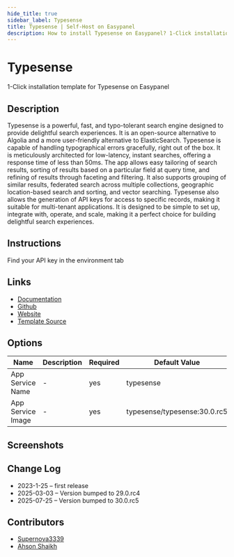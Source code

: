 ```yaml
---
hide_title: true
sidebar_label: Typesense
title: Typesense | Self-Host on Easypanel
description: How to install Typesense on Easypanel? 1-Click installation template for Typesense on Easypanel
---
```


<!-- generated -->

# Typesense

1-Click installation template for Typesense on Easypanel

## Description

Typesense is a powerful, fast, and typo-tolerant search engine designed to provide delightful search experiences. It is an open-source alternative to Algolia and a more user-friendly alternative to ElasticSearch. Typesense is capable of handling typographical errors gracefully, right out of the box. It is meticulously architected for low-latency, instant searches, offering a response time of less than 50ms. The app allows easy tailoring of search results, sorting of results based on a particular field at query time, and refining of results through faceting and filtering. It also supports grouping of similar results, federated search across multiple collections, geographic location-based search and sorting, and vector searching. Typesense also allows the generation of API keys for access to specific records, making it suitable for multi-tenant applications. It is designed to be simple to set up, integrate with, operate, and scale, making it a perfect choice for building delightful search experiences.

## Instructions

Find your API key in the environment tab

## Links

- [Documentation](https://typesense.org/docs/)
- [Github](https://github.com/typesense/typesense)
- [Website](https://typesense.org/)
- [Template Source](https://github.com/easypanel-io/templates/tree/main/templates/typesense)

## Options

Name | Description | Required | Default Value
-|-|-|-
App Service Name | - | yes | typesense
App Service Image | - | yes | typesense/typesense:30.0.rc5

## Screenshots


## Change Log

- 2023-1-25 – first release
- 2025-03-03 – Version bumped to 29.0.rc4
- 2025-07-25 – Version bumped to 30.0.rc5

## Contributors

- [Supernova3339](https://github.com/Supernova3339)
- [Ahson Shaikh](https://github.com/Ahson-Shaikh)
